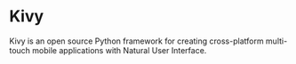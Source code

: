 # Kivy
Kivy is an open source Python framework for creating cross-platform multi-touch mobile applications with Natural User Interface.
